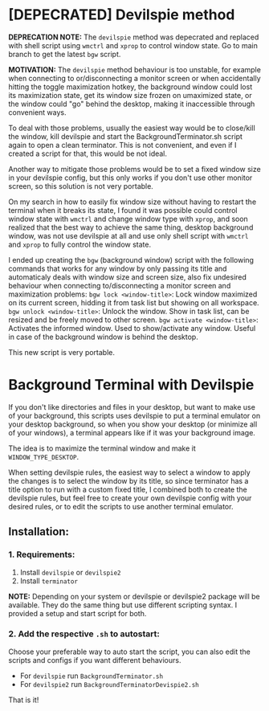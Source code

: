 # [DEPECRATED] Devilspie method

**DEPRECATION NOTE:** The `devilspie` method was depecrated and replaced with shell
script using `wmctrl` and `xprop` to control window state. Go to main branch
to get the latest `bgw` script.

**MOTIVATION:** The `devilspie` method behaviour is too unstable, for example
when connecting to or/disconnecting a monitor screen or when accidentally
hitting the toggle maximization hotkey, the background window could lost its
maximization state, get its window size frozen on umaximized state, or the
window could "go" behind the desktop, making it inaccessible through convenient
ways.

To deal with those problems, usually the easiest way would be to close/kill the
window, kill devilspie and start the BackgroundTerminator.sh script again to
open a clean terminator. This is not convenient, and even if I created a script
for that, this would be not ideal.

Another way to mitigate those problems would be to set a fixed window size in
your devilspie config, but this only works if you don't use other monitor
screen, so this solution is not very portable.

On my search in how to easily fix window size without having to restart the
terminal when it breaks its state, I found it was possible could control window
state with `wmctrl` and change window type with `xprop`, and soon realized
that the best way to achieve the same thing, desktop background window, was not
use devilspie at all and use only shell script with `wmctrl` and `xprop` to
fully control the window state.

I ended up creating the `bgw` (background window) script with the following
commands that works for any window by only passing its title and automaticaly
deals with window size and screen size, also fix undesired behaviour when
connecting to/disconnecting a monitor screen and maximization problems:
`bgw lock <window-title>`: Lock window maximized on its current screen, hidding it from task list but showing on all workspace.
`bgw unlock <window-title>`: Unlock the window. Show in task list, can be resized and be freely moved to other screen.
`bgw activate <window-title>`: Activates the informed window. Used to show/activate any window. Useful in case of the background window is behind the desktop.

This new script is very portable.

# Background Terminal with Devilspie

If you don't like directories and files in your desktop, but want to make use
of your background, this scripts uses devilspie to put a terminal emulator on
your desktop background, so when you show your desktop (or minimize all of your
windows), a terminal appears like if it was your background image.

The idea is to maximize the terminal window and make it `WINDOW_TYPE_DESKTOP`.

When setting devilspie rules, the easiest way to select a window to apply the
changes is to select the window by its title, so since terminator has a title
option to run with a custom fixed title, I combined both to create the
devilspie rules, but feel free to create your own devilspie config with your
desired rules, or to edit the scripts to use another terminal emulator.

## Installation:

### 1. Requirements:

1. Install `devilspie` or `devilspie2`
2. Install `terminator`

**NOTE:** Depending on your system or devilspie or devilspie2 package will be
available. They do the same thing but use different scripting syntax. I
provided a setup and start script for both.

### 2. Add the respective `.sh` to autostart:
Choose your preferable way to auto start the script, you can also edit the
scripts and configs if you want different behaviours.

- For `devilspie` run `BackgroundTerminator.sh`
- For `devilspie2` run `BackgroundTerminatorDevispie2.sh`

That is it!
